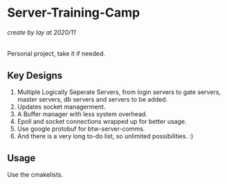 # Server-Training-Camp
###### create by lay at 2020/11
Personal project, take it if needed.

## Key Designs
1. Multiple Logically Seperate Servers, from login servers to gate servers, master servers, db servers and servers to be added.
2. Updates socket managerment.
3. A Buffer manager with less system overhead.
4. Epoll and socket connections wrapped up for better usage.
5. Use google protobuf for btw-server-comms.
6. And there is a very long to-do list, so unlimited possibilities. :)

## Usage 
Use the cmakelists.
